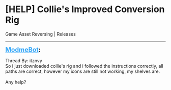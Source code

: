 # [HELP] Collie's Improved Conversion Rig
Game Asset Reversing | Releases

---
<strong style="font-size: 1.4em;"><span style="text-decoration: underline;text-decoration-color: #34a7f9;"><span style="color:#34a7f9;">ModmeBot</span></span>:</strong>

<p>Thread By: itznvy<br />So i just downloaded collie&#39;s rig and i followed the instructions correctly, all paths are correct, however my icons are still not working, my shelves are.<br /> <br />Any help?</p>
